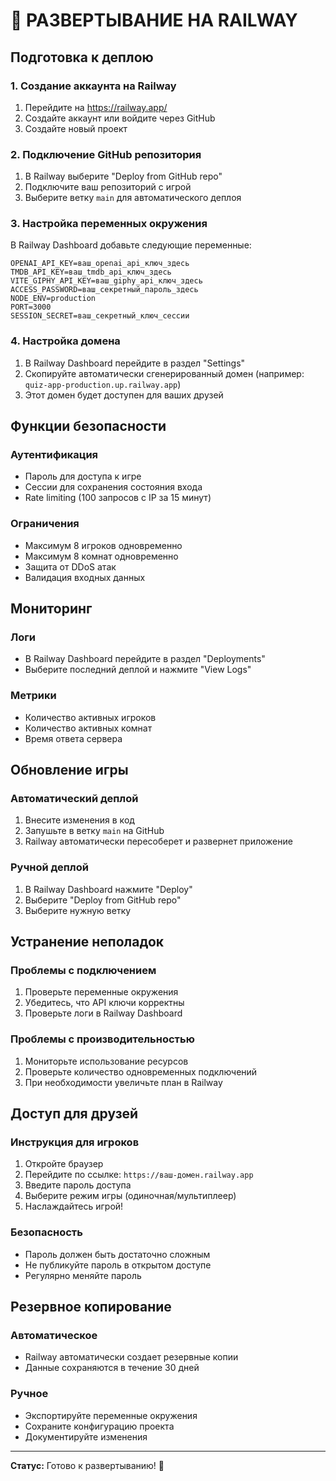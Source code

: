 # 🚀 РАЗВЕРТЫВАНИЕ НА RAILWAY

## Подготовка к деплою

### 1. Создание аккаунта на Railway
1. Перейдите на https://railway.app/
2. Создайте аккаунт или войдите через GitHub
3. Создайте новый проект

### 2. Подключение GitHub репозитория
1. В Railway выберите "Deploy from GitHub repo"
2. Подключите ваш репозиторий с игрой
3. Выберите ветку `main` для автоматического деплоя

### 3. Настройка переменных окружения
В Railway Dashboard добавьте следующие переменные:

```env
OPENAI_API_KEY=ваш_openai_api_ключ_здесь
TMDB_API_KEY=ваш_tmdb_api_ключ_здесь
VITE_GIPHY_API_KEY=ваш_giphy_api_ключ_здесь
ACCESS_PASSWORD=ваш_секретный_пароль_здесь
NODE_ENV=production
PORT=3000
SESSION_SECRET=ваш_секретный_ключ_сессии
```

### 4. Настройка домена
1. В Railway Dashboard перейдите в раздел "Settings"
2. Скопируйте автоматически сгенерированный домен (например: `quiz-app-production.up.railway.app`)
3. Этот домен будет доступен для ваших друзей

## Функции безопасности

### Аутентификация
- Пароль для доступа к игре
- Сессии для сохранения состояния входа
- Rate limiting (100 запросов с IP за 15 минут)

### Ограничения
- Максимум 8 игроков одновременно
- Максимум 8 комнат одновременно
- Защита от DDoS атак
- Валидация входных данных

## Мониторинг

### Логи
- В Railway Dashboard перейдите в раздел "Deployments"
- Выберите последний деплой и нажмите "View Logs"

### Метрики
- Количество активных игроков
- Количество активных комнат
- Время ответа сервера

## Обновление игры

### Автоматический деплой
1. Внесите изменения в код
2. Запушьте в ветку `main` на GitHub
3. Railway автоматически пересоберет и развернет приложение

### Ручной деплой
1. В Railway Dashboard нажмите "Deploy"
2. Выберите "Deploy from GitHub repo"
3. Выберите нужную ветку

## Устранение неполадок

### Проблемы с подключением
1. Проверьте переменные окружения
2. Убедитесь, что API ключи корректны
3. Проверьте логи в Railway Dashboard

### Проблемы с производительностью
1. Мониторьте использование ресурсов
2. Проверьте количество одновременных подключений
3. При необходимости увеличьте план в Railway

## Доступ для друзей

### Инструкция для игроков
1. Откройте браузер
2. Перейдите по ссылке: `https://ваш-домен.railway.app`
3. Введите пароль доступа
4. Выберите режим игры (одиночная/мультиплеер)
5. Наслаждайтесь игрой!

### Безопасность
- Пароль должен быть достаточно сложным
- Не публикуйте пароль в открытом доступе
- Регулярно меняйте пароль

## Резервное копирование

### Автоматическое
- Railway автоматически создает резервные копии
- Данные сохраняются в течение 30 дней

### Ручное
- Экспортируйте переменные окружения
- Сохраните конфигурацию проекта
- Документируйте изменения

---

**Статус:** Готово к развертыванию! 🎉 